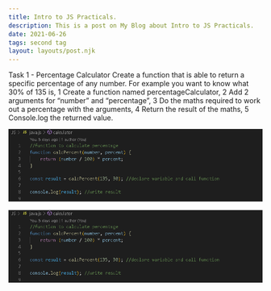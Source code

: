 ```yaml
---
title: Intro to JS Practicals.
description: This is a post on My Blog about Intro to JS Practicals.
date: 2021-06-26
tags: second tag
layout: layouts/post.njk
---
```


Task 1 - Percentage Calculator
Create a function that is able to return a specific percentage of any number.
For example you want to know what 30% of 135 is,
1 Create a function named percentageCalculator,
2 Add 2 arguments for “number” and “percentage”,
3 Do the maths required to work out a percentage with the arguments,
4 Return the result of the maths,
5 Console.log the returned value.

![help](https://github.com/NigelHargraves/eleventy-base-blog-cohort7/blob/master/images/percentage-function.PNG)

<img src = "https://github.com/NigelHargraves/eleventy-base-blog-cohort7/blob/master/images/percentage-function.PNG">
